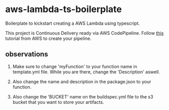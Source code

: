 # aws-lambda-ts-boilerplate

Boilerplate to kickstart creating a AWS Lambda using typescript.

This project is Continuous Delivery ready via AWS CodePipeline. Follow [this]('https://docs.aws.amazon.com/lambda/latest/dg/build-pipeline.html') tutorial from AWS to create your pipeline.

## **observations**

1. Make sure to change 'myFunction' to your function name in template.yml file. While you are there, change the 'Description' aswell.

2. Also change the name and description in the package.json to your function.

3. Also change the 'BUCKET' name on the buildspec.yml file to the s3 bucket that you want to store your artifacts.
